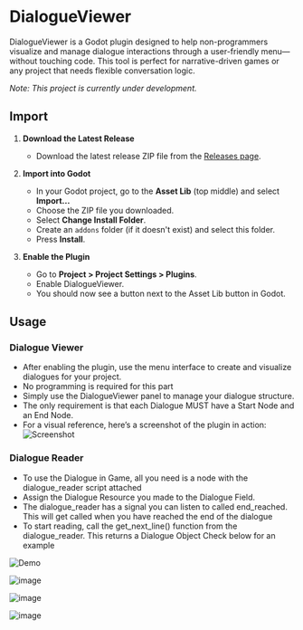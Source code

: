 # DialogueViewer

DialogueViewer is a Godot plugin designed to help non-programmers visualize and manage dialogue interactions through a user-friendly menu—without touching code. This tool is perfect for narrative-driven games or any project that needs flexible conversation logic.

_Note: This project is currently under development._

## Import

1. **Download the Latest Release**

   - Download the latest release ZIP file from the [Releases page](https://github.com/GenelleGeerman/DialogueViewer/releases).

2. **Import into Godot**

   - In your Godot project, go to the **Asset Lib** (top middle) and select **Import...**
   - Choose the ZIP file you downloaded.
   - Select **Change Install Folder**.
   - Create an `addons` folder (if it doesn't exist) and select this folder.
   - Press **Install**.

3. **Enable the Plugin**
   - Go to **Project > Project Settings > Plugins**.
   - Enable DialogueViewer.
   - You should now see a button next to the Asset Lib button in Godot.

## Usage

### Dialogue Viewer

- After enabling the plugin, use the menu interface to create and visualize dialogues for your project.
- No programming is required for this part
- Simply use the DialogueViewer panel to manage your dialogue structure.
- The only requirement is that each Dialogue MUST have a Start Node and an End Node.
- For a visual reference, here’s a screenshot of the plugin in action:  
  ![Screenshot](https://github.com/user-attachments/assets/869fc301-f446-4333-9dd7-a70ddb38595d)

### Dialogue Reader

- To use the Dialogue in Game, all you need is a node with the dialogue_reader script attached
- Assign the Dialogue Resource you made to the Dialogue Field.
- The dialogue_reader has a signal you can listen to called end_reached. This will get called when you have reached the end of the dialogue
- To start reading, call the get_next_line() function from the dialogue_reader. This returns a Dialogue Object
  Check below for an example
  
![Demo](https://github.com/user-attachments/assets/44da79c8-f897-4c7e-bc3d-5dc26b61f632)
  
![image](https://github.com/user-attachments/assets/4e6023b0-c66b-41da-a75f-ee8e96f1e852)

![image](https://github.com/user-attachments/assets/05026fbb-b5ea-4310-b972-ffdd0589a733)

![image](https://github.com/user-attachments/assets/4430fb8e-2be0-4c46-b817-cb726cd39dd6)
